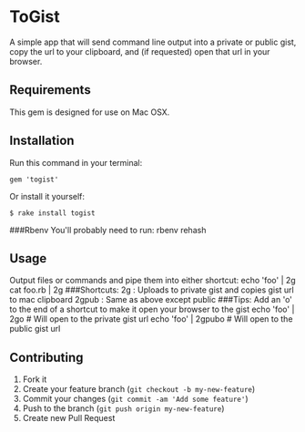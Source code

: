 # ToGist
A simple app that will send command line output into a private or public gist, copy the url to your clipboard, and (if requested) open that url in your browser.

## Requirements
This gem is designed for use on Mac OSX.


## Installation

Run this command in your terminal:

    gem 'togist'

Or install it yourself:

    $ rake install togist

###Rbenv
You'll probably need to run:
    rbenv rehash

## Usage

Output files or commands and pipe them into either shortcut:
    echo 'foo' | 2g
    cat foo.rb | 2g
###Shortcuts:
    2g : Uploads to private gist and copies gist url to mac clipboard
    2gpub : Same as above except public
###Tips:
Add an 'o' to the end of a shortcut to make it open your browser to the gist
    echo 'foo' | 2go # Will open to the private gist url
    echo 'foo' | 2gpubo # Will open to the public gist url

## Contributing

1. Fork it
2. Create your feature branch (`git checkout -b my-new-feature`)
3. Commit your changes (`git commit -am 'Add some feature'`)
4. Push to the branch (`git push origin my-new-feature`)
5. Create new Pull Request
